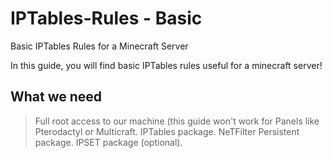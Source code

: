 # IPTables-Rules - Basic
Basic IPTables Rules for a Minecraft Server

In this guide, you will find basic IPTables rules useful for a minecraft server!

## What we need
> Full root access to our machine (this guide won't work for Panels like Pterodactyl or Multicraft.
> IPTables package.
> NeTFilter Persistent package.
> IPSET package (optional).


